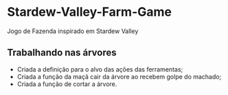 # Stardew-Valley-Farm-Game
Jogo de Fazenda inspirado em Stardew Valley

## Trabalhando nas árvores
- Criada a definição para o alvo das ações das ferramentas;
- Criada a função da maçã cair da árvore ao recebem golpe do machado;
- Criada a função de cortar a árvore.

